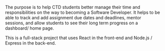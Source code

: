 The purpose is to help CTD students better manage their time and responsibilities on the way to becoming a Software Developer. It helps to be able to track and add assignment due dates and deadlines, mentor sessions, and allow students to see their long term progress on a dashboard/ home page. 

This is a full-stack project that uses React in the front-end and Node.js / Express in the back-end.